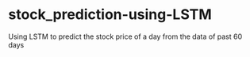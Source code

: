 # stock_prediction-using-LSTM
Using LSTM to predict the stock price of a day from the data of past 60 days
